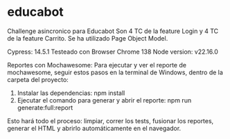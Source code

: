 # educabot
Challenge asincronico para Educabot
Son 4 TC de la feature Login y 4 TC de la feature Carrito.
Se ha utilizado Page Object Model.

Cypress: 14.5.1
Testeado con Browser Chrome 138
Node version: v22.16.0 

Reportes con Mochawesome:
Para ejecutar y ver el reporte de mochawesome, seguir estos pasos en la terminal de Windows, dentro de la carpeta del proyecto:

1. Instalar las dependencias:
npm install
2. Ejecutar el comando para generar y abrir el reporte:
npm run generate:full:report

Esto hará todo el proceso: limpiar, correr los tests, fusionar los reportes, generar el HTML y abrirlo automáticamente en el navegador.




